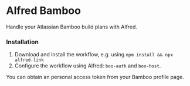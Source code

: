Alfred Bamboo
=======

Handle your Atlassian Bamboo build plans with Alfred.

### Installation
1. Download and install the workflow, e.g. using `npm install && npx alfred-link`
2. Configure the workflow using Alfred: `boo-auth` and `boo-host`.

You can obtain an personal access token from your Bamboo profile page.
